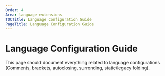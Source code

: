 ```yaml
---
Order: 4
Area: language-extensions
TOCTitle: Language Configuration Guide
PageTitle: Language Configuration Guide
---
```


# Language Configuration Guide

This page should document everything related to language configurations (Comments, brackets, autoclosing, surronding, static/legacy folding).